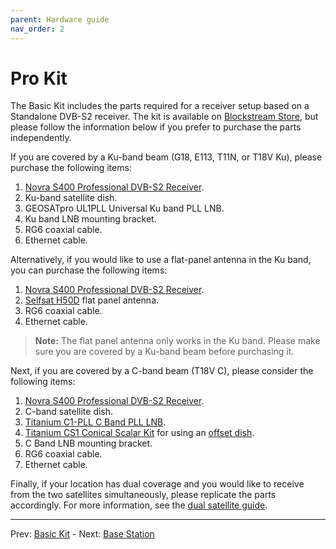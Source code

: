 ```yaml
---
parent: Hardware guide
nav_order: 2
---
```


# Pro Kit

The Basic Kit includes the parts required for a receiver setup based on a Standalone DVB-S2 receiver. The kit is available on [Blockstream Store](https://store.blockstream.com/products/blockstream-satellite-pro-kit/), but please follow the information below if you prefer to purchase the parts independently.

If you are covered by a Ku-band beam (G18, E113, T11N, or T18V Ku), please purchase the following items:

1. [Novra S400 Professional DVB-S2 Receiver](https://novra.com/product/s400-pro-dvb-satellite-receiver).
2. Ku-band satellite dish.
3. GEOSATpro UL1PLL Universal Ku band PLL LNB.
4. Ku band LNB mounting bracket.
5. RG6 coaxial cable.
6. Ethernet cable.

Alternatively, if you would like to use a flat-panel antenna in the Ku band, you can purchase the following items:

1. [Novra S400 Professional DVB-S2 Receiver](https://novra.com/product/s400-pro-dvb-satellite-receiver).
2. [Selfsat H50D](https://s3.ap-northeast-2.amazonaws.com/logicsquare-seoul/a64d56aa-567b-4053-bc84-12c2e58e46a6/H50DSeries%28no1-4%29Spec_sheet.pdf) flat panel antenna.
3. RG6 coaxial cable.
4. Ethernet cable.

> **Note:** The flat panel antenna only works in the Ku band. Please make sure you are covered by a Ku-band beam before purchasing it.

Next, if you are covered by a C-band beam (T18V C), please consider the following items:

1. [Novra S400 Professional DVB-S2 Receiver](https://novra.com/product/s400-pro-dvb-satellite-receiver).
2. C-band satellite dish.
3. [Titanium C1-PLL C Band PLL LNB](https://www.titaniumsatellite.com/c1wpll).
4. [Titanium CS1 Conical Scalar Kit](https://www.titaniumsatellite.com/cs1) for using an [offset dish](https://en.wikipedia.org/wiki/Offset_dish_antenna).
5. C Band LNB mounting bracket.
6. RG6 coaxial cable.
7. Ethernet cable.

Finally, if your location has dual coverage and you would like to receive from the two satellites simultaneously, please replicate the parts accordingly. For more information, see the [dual satellite guide](dual-satellite.md).

---

Prev: [Basic Kit](basic-kit.md) - Next: [Base Station](base-station.md)